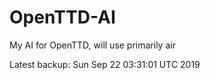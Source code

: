 # OpenTTD-AI
My AI for OpenTTD, will use primarily air

Latest backup: Sun Sep 22 03:31:01 UTC 2019
